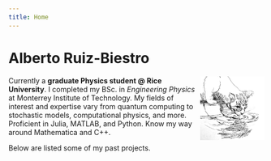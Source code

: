 ```yaml
---
title: Home
---
```


# Alberto Ruiz-Biestro

<img src="./cat.jpg" style="max-width:25%;min-width:40px;float:right;" alt="cat" />

<!-- ## Graduate Physics student -->
Currently a **graduate Physics student @ Rice University**. I completed my BSc. in _Engineering Physics_ at Monterrey Institute of Technology. My fields of interest and expertise vary from quantum computing to stochastic models, computational physics, and more. Proficient in Julia, MATLAB, and Python. Know my way around Mathematica and C++.

Below are listed some of my past projects.